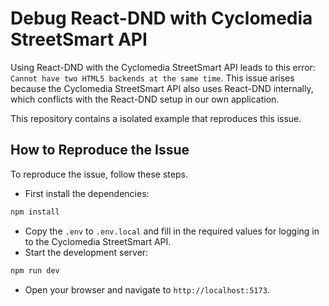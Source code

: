 # Debug React-DND with Cyclomedia StreetSmart API

Using React-DND with the Cyclomedia StreetSmart API leads to this error: `Cannot have two HTML5 backends at the same time`. This issue arises because the Cyclomedia StreetSmart API also uses React-DND internally, which conflicts with the React-DND setup in our own application.

This repository contains a isolated example that reproduces this issue.

## How to Reproduce the Issue
To reproduce the issue, follow these steps.
* First install the dependencies:
```bash
npm install
```
* Copy the `.env` to `.env.local` and fill in the required values for logging in to the Cyclomedia StreetSmart API. 
* Start the development server:
```bash
npm run dev
```
* Open your browser and navigate to `http://localhost:5173`.
